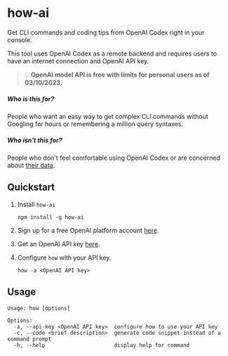 # how-ai

Get CLI commands and coding tips from OpenAI Codex right in your console.

This tool uses OpenAI Codex as a remote backend and requires users to have an internet connection
and OpenAI API key.

> :bulb: **OpenAI model API is free with limits for personal users as of 03/10/2023.**

##### Who is this for?

People who want an easy way to get complex CLI commands without Googling for hours or remembering
a million query syntaxes.

##### Who isn't this for?

People who don't feel comfortable using OpenAI Codex or are concerned about
[their data](https://openai.com/policies/api-data-usage-policies).

## Quickstart

1. Install `how-ai`

    ```shell
    npm install -g how-ai
    ```

1. Sign up for a free OpenAI platform account [here](https://platform.openai.com/overview).
1. Get an OpenAI API key [here](https://platform.openai.com/account/api-keys).
1. Configure `how` with your API key.

    ```shell
    how -a <OpenAI API key>
    ```

## Usage

```shell
Usage: how [options]

Options:
  -a, --api-key <OpenAI API key>  configure how to use your API key
  -c, --code <brief description>  generate code snippet instead of a command prompt
  -h, --help                      display help for command
```
